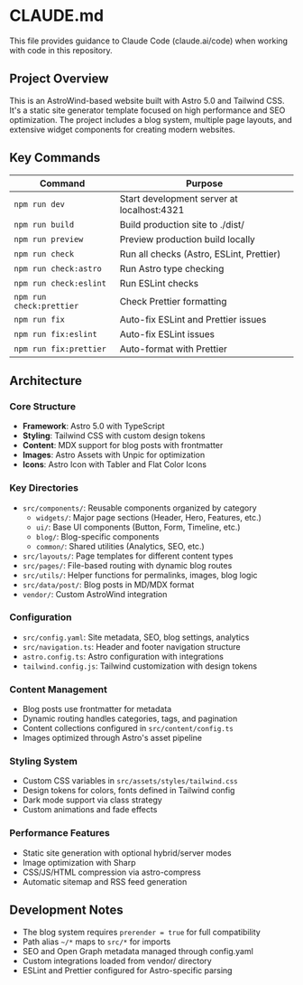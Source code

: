 # CLAUDE.md

This file provides guidance to Claude Code (claude.ai/code) when working with code in this repository.

## Project Overview

This is an AstroWind-based website built with Astro 5.0 and Tailwind CSS. It's a static site generator template focused on high performance and SEO optimization. The project includes a blog system, multiple page layouts, and extensive widget components for creating modern websites.

## Key Commands

| Command | Purpose |
|---------|---------|
| `npm run dev` | Start development server at localhost:4321 |
| `npm run build` | Build production site to ./dist/ |
| `npm run preview` | Preview production build locally |
| `npm run check` | Run all checks (Astro, ESLint, Prettier) |
| `npm run check:astro` | Run Astro type checking |
| `npm run check:eslint` | Run ESLint checks |
| `npm run check:prettier` | Check Prettier formatting |
| `npm run fix` | Auto-fix ESLint and Prettier issues |
| `npm run fix:eslint` | Auto-fix ESLint issues |
| `npm run fix:prettier` | Auto-format with Prettier |

## Architecture

### Core Structure
- **Framework**: Astro 5.0 with TypeScript
- **Styling**: Tailwind CSS with custom design tokens
- **Content**: MDX support for blog posts with frontmatter
- **Images**: Astro Assets with Unpic for optimization
- **Icons**: Astro Icon with Tabler and Flat Color Icons

### Key Directories
- `src/components/`: Reusable components organized by category
  - `widgets/`: Major page sections (Header, Hero, Features, etc.)
  - `ui/`: Base UI components (Button, Form, Timeline, etc.)
  - `blog/`: Blog-specific components
  - `common/`: Shared utilities (Analytics, SEO, etc.)
- `src/layouts/`: Page templates for different content types
- `src/pages/`: File-based routing with dynamic blog routes
- `src/utils/`: Helper functions for permalinks, images, blog logic
- `src/data/post/`: Blog posts in MD/MDX format
- `vendor/`: Custom AstroWind integration

### Configuration
- `src/config.yaml`: Site metadata, SEO, blog settings, analytics
- `src/navigation.ts`: Header and footer navigation structure
- `astro.config.ts`: Astro configuration with integrations
- `tailwind.config.js`: Tailwind customization with design tokens

### Content Management
- Blog posts use frontmatter for metadata
- Dynamic routing handles categories, tags, and pagination
- Content collections configured in `src/content/config.ts`
- Images optimized through Astro's asset pipeline

### Styling System
- Custom CSS variables in `src/assets/styles/tailwind.css`
- Design tokens for colors, fonts defined in Tailwind config
- Dark mode support via class strategy
- Custom animations and fade effects

### Performance Features
- Static site generation with optional hybrid/server modes
- Image optimization with Sharp
- CSS/JS/HTML compression via astro-compress
- Automatic sitemap and RSS feed generation

## Development Notes

- The blog system requires `prerender = true` for full compatibility
- Path alias `~/*` maps to `src/*` for imports
- SEO and Open Graph metadata managed through config.yaml
- Custom integrations loaded from vendor/ directory
- ESLint and Prettier configured for Astro-specific parsing